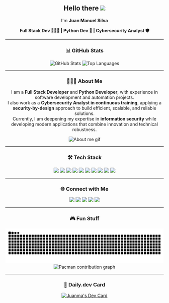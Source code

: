 <div align="center">

## Hello there <img src="https://media.giphy.com/media/hvRJCLFzcasrR4ia7z/giphy.gif" width="35">  
I'm **Juan Manuel Silva**  

**Full Stack Dev 🧑🏻‍💻 | Python Dev 🐍 | Cybersecurity Analyst 🛡️**

---

### 📊 GitHub Stats
<img src="https://github-readme-stats.vercel.app/api?username=jmsD3v&show_icons=true&count_private=true&theme=blueberry&hide_border=false" height="150" alt="GitHub Stats" />
<img src="https://github-readme-stats.vercel.app/api/top-langs?username=jmsD3v&layout=compact&card_width=320&langs_count=6&theme=blueberry&hide_border=false" height="150" alt="Top Languages" />

---

### 👨🏻‍💻 About Me
I am a **Full Stack Developer** and **Python Developer**, with experience in software development and automation projects.  
I also work as a **Cybersecurity Analyst in continuous training**, applying a **security-by-design** approach to build efficient, scalable, and reliable solutions.  
Currently, I am deepening my expertise in **information security** while developing modern applications that combine innovation and technical robustness.  

<img src="https://media1.giphy.com/media/gVlgj80ZLp9yo/giphy.gif" width="500px" alt="About me gif" />

---

### 🛠️ Tech Stack
<img src="https://cdn.jsdelivr.net/gh/devicons/devicon/icons/javascript/javascript-original.svg" height="30" /> 
<img src="https://cdn.jsdelivr.net/gh/devicons/devicon/icons/typescript/typescript-original.svg" height="30" /> 
<img src="https://cdn.jsdelivr.net/gh/devicons/devicon/icons/react/react-original.svg" height="30" /> 
<img src="https://cdn.jsdelivr.net/gh/devicons/devicon/icons/html5/html5-original.svg" height="30" /> 
<img src="https://cdn.jsdelivr.net/gh/devicons/devicon/icons/css3/css3-original.svg" height="30" /> 
<img src="https://cdn.jsdelivr.net/gh/devicons/devicon/icons/python/python-original.svg" height="30" /> 
<img src="https://cdn.jsdelivr.net/gh/devicons/devicon/icons/nodejs/nodejs-original.svg" height="30" /> 
<img src="https://cdn.jsdelivr.net/gh/devicons/devicon/icons/mongodb/mongodb-original.svg" height="30" /> 
<img src="https://cdn.jsdelivr.net/gh/devicons/devicon/icons/nextjs/nextjs-original.svg" height="30" /> 
<img src="https://cdn.jsdelivr.net/gh/devicons/devicon/icons/tailwindcss/tailwindcss-plain.svg" height="30" /> 

---

### 🌐 Connect with Me
<a href="https://www.instagram.com/jmsilva83"><img src="https://img.shields.io/badge/Instagram-E4405F?logo=instagram&logoColor=white&style=for-the-badge" /></a>
<a href="https://www.twitch.tv/jmsilva83"><img src="https://img.shields.io/badge/Twitch-9146FF?logo=twitch&logoColor=white&style=for-the-badge" /></a>
<a href="mailto:juanmanuelsilva06@gmail.com"><img src="https://img.shields.io/badge/Gmail-D14836?logo=gmail&logoColor=white&style=for-the-badge" /></a>
<a href="https://www.linkedin.com/in/juan-manuel-silva-dev"><img src="https://img.shields.io/badge/LinkedIn-0077B5?logo=linkedin&logoColor=white&style=for-the-badge" /></a>
<a href="https://wa.me/+543731551351"><img src="https://img.shields.io/badge/WhatsApp-25D366?logo=whatsapp&logoColor=white&style=for-the-badge" /></a>

---

### 🎮 Fun Stuff
<img src="https://raw.githubusercontent.com/jmsD3v/jmsD3v/output/snake.svg" alt="Snake animation" />
<img src="https://raw.githubusercontent.com/jmsD3v/jmsD3v/output/pacman-contribution-graph.svg" alt="Pacman contribution graph" />

---

### 📇 Daily.dev Card
<a href="https://app.daily.dev/juanma83">
  <img src="https://api.daily.dev/devcards/v2/GIKCbc6uDgkyycimbrYc9.png?type=default&r=yg8" width="356" alt="Juanma's Dev Card"/>
</a>

</div>
